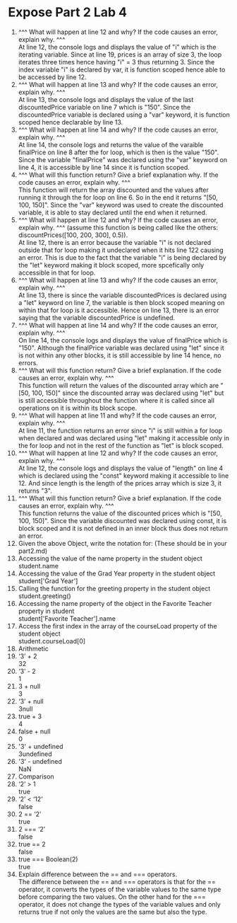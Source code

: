 # Expose Part 2 Lab 4

1. ^^^ What will happen at line 12 and why? If the code causes an error, explain why. ^^^ <br>
At line 12, the console logs and displays the value of "i" which is the iterating variable. Since at line 19, prices is an array of size 3, the loop iterates three times hence having "i" = 3 thus returning 3. Since the index variable "i" is declared by var, it is function scoped hence able to be accessed by line 12.
2. ^^^ What will happen at line 13 and why? If the code causes an error, explain why. ^^^ <br>
  At line 13, the console logs and displays the value of the last discountedPrice variable on line 7 which is "150". Since the discountedPrice variable is declared using a "var" keyword, it is function scoped hence declarable by line 13.
3. ^^^ What will happen at line 14 and why? If the code causes an error, explain why. ^^^ <br>
  At line 14, the console logs and returns the value of the varaible finalPrice on line 8 after the for loop, which is then is the value "150". Since the variable "finalPrice" was declared using the "var" keyword on line 4, it is accessible by line 14 since it is function scoped.
4. ^^^ What will this function return? Give a brief explanation why. If the code causes an error, explain why. ^^^ <br>
  This function will return the array discounted and the values after running it through the for loop on line 6. So in the end it returns "[50, 100, 150]". Since the "var" keyword was used to create the discounted variable, it is able to stay declared until the end when it returned. 
5.  ^^^ What will happen at line 12 and why?  If the code causes an error, explain why. ^^^ (assume this function is being called like the others: discountPrices([100, 200, 300], 0.5)). <br>
  At line 12, there is an error because the variable "i" is not declared outside that for loop making it undeclared when it hits line 122 causing an error. This is due to the fact that the variable "i" is being declared by the "let" keyword making it block scoped, more spcefically only accessible in that for loop.
6.  ^^^ What will happen at line 13 and why? If the code causes an error, explain why. ^^^ <br>
  At line 13, there is since the variable discountedPrices is declared using a "let" keyword on line 7, the variable is then block scoped meaning on within that for loop is it accessible. Hence on line 13, there is an error saying that the variable discountedPrice is undefined. 
7.  ^^^ What will happen at line 14 and why? If the code causes an error, explain why. ^^^ <br>
  On line 14, the console logs and displays the value of finalPrice which is "150". Although the finalPrice variable was declared using "let" since it is not within any other blocks, it is still accessible by line 14 hence, no errors. 
8.  ^^^ What will this function return? Give a brief explanation. If the code causes an error, explain why. ^^^ <br>
  This function will return the values of the discounted array which are "[50, 100, 150]" since the discounted array was declared using "let" but is still accessible throughout the function where it is called since all operations on it is within its block scope.
9.  ^^^ What will happen at line 11 and why? If the code causes an error, explain why. ^^^ <br>
  At line 11, the function returns an error since "i" is still within a for loop when declared and was declared using "let" making it accessible only in the for loop and not in the rest of the function as "let" is block scoped. 
10. ^^^ What will happen at line 12 and why? If the code causes an error, explain why. ^^^ <br>
  At line 12, the console logs and displays the value of "length" on line 4 which is declared using the "const" keyword making it accessible to line 12. And since length is the length of the prices array which is size 3, it returns "3".
11. ^^^ What will this function return? Give a brief explanation. If the code causes an error, explain why. ^^^ <br>
  This function returns the value of the discounted prices which is "[50, 100, 150]". Since the variable discounted was declared using const, it is block scoped and it is not defined in an inner block thus does not return an error. 
12.  Given the above Object, write the notation for:  (These should be in your part2.md) <br>
  1.  Accessing the value of the name property in the student object <br>
    student.name
  2.  Accessing the value of the Grad Year property in the student object <br>
    student['Grad Year']
  3. Calling the function for the greeting property in the student object <br>
    student.greeting()
  4.  Accessing the name property of the object in the Favorite Teacher property in student <br>
    student['Favorite Teacher'].name
  5.  Access the first index in the array of the courseLoad property of the student object <br>
    student.courseLoad[0]
13.  Arithmetic <br>
  1.  ‘3’ + 2 <br>
    32
  2.  ‘3’ - 2 <br>
    1
  3.  3 + null <br>
    3
  4.  ‘3’ + null <br>
    3null
  5.  true + 3 <br>
    4
  6.  false + null <br>
    0
  7.  '3' + undefined <br>
    3undefined
  8.  '3' - undefined  <br>
    NaN
14. Comparison <br>
  1.   ‘2’ > 1 <br>
    true
  2.   ‘2’ < ‘12’ <br>
    false
  3.   2 == ‘2’ <br>
    true
  4.   2 === ‘2’ <br>
    false
  5.   true == 2 <br>
    false
  6.   true === Boolean(2) <br>
    true
15. Explain difference between the == and === operators. <br>
  The difference between the == and === operators is that for the == operator, it converts the types of the variable values to the same type before comparing the two values. On the other hand for the === operator, it does not change the types of the variable values and only returns true if not only the values are the same but also the type.





